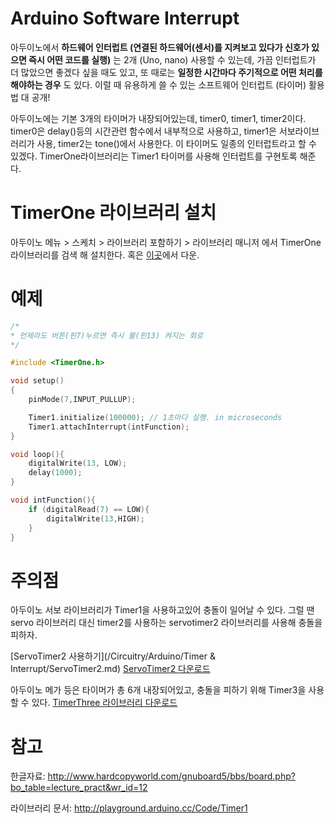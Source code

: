 
# Arduino Software Interrupt
아두이노에서 **하드웨어 인터럽트 (연결된 하드웨어(센서)를 지켜보고 있다가 신호가 있으면 즉시 어떤 코드를 실행)** 는 2개 (Uno, nano) 사용할 수 있는데, 가끔 인터럽트가 더 많았으면 좋겠다 싶을 때도 있고, 또 때로는 **일정한 시간마다 주기적으로 어떤 처리를 해야하는 경우** 도 있다. 이럴 때 유용하게 쓸 수 있는 소프트웨어 인터럽트 (타이머) 활용법 대 공개!

아두이노에는 기본 3개의 타이머가 내장되어있는데, timer0, timer1, timer2이다. timer0은 delay()등의 시간관련 함수에서 내부적으로 사용하고,  timer1은 서보라이브러리가 사용, timer2는 tone()에서 사용한다. 이 타이머도 일종의 인터럽트라고 할 수 있겠다. TimerOne라이브러리는 Timer1 타이머를 사용해 인터럽트를 구현토록 해준다.

# TimerOne 라이브러리 설치
아두이노 메뉴 > 스케치 > 라이브러리 포함하기 > 라이브러리 매니저 에서 TimerOne 라이브러리를 검색 해 설치한다.
혹은 [이곳](https://code.google.com/archive/p/arduino-timerone/downloads)에서 다운.

# 예제
```C
/*
* 언제라도 버튼(핀7)누르면 즉시 불(핀13) 켜지는 회로
*/

#include <TimerOne.h>

void setup()
{
	pinMode(7,INPUT_PULLUP);

	Timer1.initialize(100000); // 1초마다 실행. in microseconds
	Timer1.attachInterrupt(intFunction);
}

void loop(){
	digitalWrite(13, LOW);
	delay(1000);
}

void intFunction(){
	if (digitalRead(7) == LOW){
		digitalWrite(13,HIGH);
	}
}
```
# 주의점
아두이노 서보 라이브러리가 Timer1을 사용하고있어 충돌이 일어날 수 있다. 그럴 땐 servo 라이브러리 대신 timer2를 사용하는 servotimer2 라이브러리를 사용해 충돌을 피하자.

[ServoTimer2 사용하기](/Circuitry/Arduino/Timer & Interrupt/ServoTimer2.md)
[ServoTimer2 다운로드](https://platformio.org/lib/show/1305/ServoTimer2)

아두이노 메가 등은 타이머가 총 6개 내장되어있고, 충돌을 피하기 위해 Timer3을 사용할 수 있다. [TimerThree 라이브러리 다운로드](http://playground.arduino.cc/Code/Timer1)

# 참고
한글자료: http://www.hardcopyworld.com/gnuboard5/bbs/board.php?bo_table=lecture_pract&wr_id=12

라이브러리 문서: http://playground.arduino.cc/Code/Timer1
